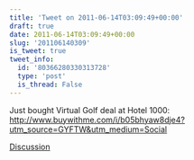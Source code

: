 ```yaml
---
title: 'Tweet on 2011-06-14T03:09:49+00:00'
draft: true
date: 2011-06-14T03:09:49+00:00
slug: '201106140309'
is_tweet: true
tweet_info:
  id: '80366280330313728'
  type: 'post'
  is_thread: False
---
```




Just bought Virtual Golf deal at Hotel 1000: <http://www.buywithme.com/i/b05bhyaw8dje4?utm_source=GYFTW&utm_medium=Social>

[Discussion](https://x.com/sytelus/status/80366280330313728)
